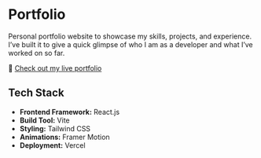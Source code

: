 # Portfolio
Personal portfolio website to showcase my skills, projects, and experience. 
<br>
I’ve built it to give a quick glimpse of who I am as a developer and what I’ve worked on so far.

🔗 [Check out my live portfolio](https://portfolio-yuktichauhan.vercel.app)

## Tech Stack

- **Frontend Framework:** React.js
- **Build Tool:** Vite
- **Styling:** Tailwind CSS
- **Animations:** Framer Motion
- **Deployment:** Vercel
